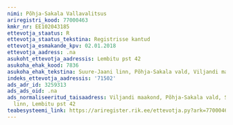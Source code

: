 ```yaml
---
nimi: Põhja-Sakala Vallavalitsus
ariregistri_kood: 77000463
kmkr_nr: EE102043185
ettevotja_staatus: R
ettevotja_staatus_tekstina: Registrisse kantud
ettevotja_esmakande_kpv: 02.01.2018
ettevotja_aadress: .na
asukoht_ettevotja_aadressis: Lembitu pst 42
asukoha_ehak_kood: 7836
asukoha_ehak_tekstina: Suure-Jaani linn, Põhja-Sakala vald, Viljandi maakond
indeks_ettevotja_aadressis: '71502'
ads_adr_id: 3259313
ads_ads_oid: .na
ads_normaliseeritud_taisaadress: Viljandi maakond, Põhja-Sakala vald, Suure-Jaani
  linn, Lembitu pst 42
teabesysteemi_link: https://ariregister.rik.ee/ettevotja.py?ark=77000463&ref=rekvisiidid
---
```

